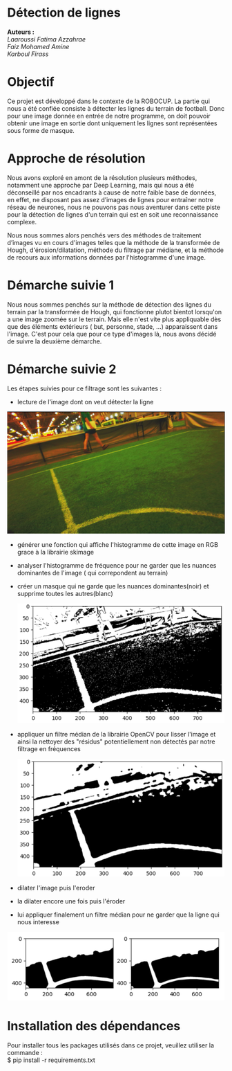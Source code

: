 # Détection de lignes
__Auteurs :__  
*Laaroussi Fatima Azzahrae*  
*Faiz Mohamed Amine*  
*Karboul Firass*  

# Objectif 
Ce projet est développé dans le contexte de la ROBOCUP. 
La partie qui nous a été confiée consiste à détecter les lignes du terrain de football. Donc pour
une image donnée en entrée de notre programme, on doit pouvoir obtenir une image en sortie
dont uniquement les lignes sont représentées sous forme de masque.

# Approche de résolution 
Nous avons exploré en amont de la résolution plusieurs méthodes, notamment une approche par
Deep Learning, mais qui nous a été déconseillé par nos encadrants à cause de notre faible base
de données, en effet, ne disposant pas assez d’images de lignes pour entraîner notre réseau de neurones,
nous ne pouvons pas nous aventurer dans cette piste pour la détection de lignes d'un terrain qui est en
soit une reconnaissance complexe.

Nous nous sommes alors penchés vers des méthodes de traitement d’images vu en cours d'images telles que la méthode de la transformée de Hough, d'érosion/dilatation, méthode du filtrage par médiane, et la méthode de recours aux informations données par l'histogramme d'une image.

# Démarche suivie 1
Nous nous sommes penchés sur la méthode de détection des lignes du terrain par la transformée de Hough, qui fonctionne plutot bientot lorsqu'on a une image zoomée sur le terrain. Mais elle n'est vite plus appliquable dès que des éléments extérieurs ( but, personne, stade, ...) apparaissent dans l'image.
C'est pour cela que pour ce type d'images là, nous avons décidé de suivre la deuxième démarche.

# Démarche suivie 2
Les étapes suivies pour ce filtrage sont les suivantes :  
 - lecture de l'image dont on veut détecter la ligne   
   
 ![im](https://github.com/firasskarboul/line_detector/blob/main/readme/image.png?raw=true)
  
 - générer une fonction qui affiche l'histogramme de cette image en RGB grace à la librairie skimage  
 - analyser l'histogramme de fréquence pour ne garder que les nuances dominantes de l'image ( qui correpondent au terrain)
 - créer un masque qui ne garde que les nuances dominantes(noir) et supprime toutes les autres(blanc)  
   
     ![im1](https://github.com/firasskarboul/line_detector/blob/main/readme/image1.png?raw=true)
  
     
 - appliquer un filtre médian de la librairie OpenCV pour lisser l'image et ainsi la nettoyer des "résidus" potentiellement non détectés par notre 
 filtrage en fréquences  
   
   ![im2](https://github.com/firasskarboul/line_detector/blob/main/readme/image2.png?raw=true)
     
     
 - dilater l'image puis l'eroder
 - la dilater encore une fois puis l'éroder
 - lui appliquer finalement un filtre médian pour ne garder que la ligne qui nous interesse
  
  
  ![im4](https://github.com/firasskarboul/line_detector/blob/main/readme/image4.png?raw=true)


# Installation des dépendances 
Pour installer tous les packages utilisés dans ce projet, veuillez utiliser la commande :  
$ pip install -r requirements.txt

